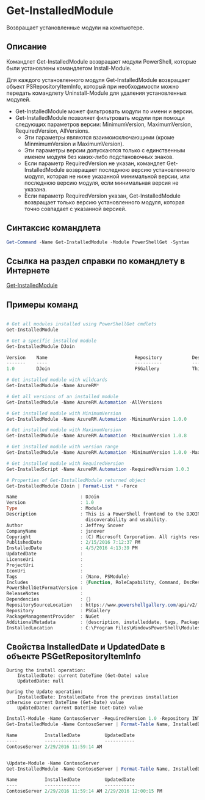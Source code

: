 # Get-InstalledModule

Возвращает установленные модули на компьютере.

## Описание

Командлет Get-InstalledModule возвращает модули PowerShell, которые были установлены командлетом Install-Module.

Для каждого установленного модуля Get-InstalledModule возвращает объект PSRepositoryItemInfo, который при необходимости можно передать командлету Uninstall-Module для удаления установленных модулей.

- Get-InstalledModule может фильтровать модули по имени и версии.
- Get-InstalledModule позволяет фильтровать модули при помощи следующих параметров версии: MinimumVersion, MaximumVersion, RequiredVersion, AllVersions.
  - Эти параметры являются взаимоисключающими (кроме MinmimumVersion и MaximumVersion).
  - Эти параметры версии допускаются только с единственным именем модуля без каких-либо подстановочных знаков.
  - Если параметр RequiredVersion не указан, командлет Get-InstalledModule возвращает последнюю версию установленного модуля, которая не ниже указанной минимальной версии, или последнюю версию модуля, если минимальная версия не указана. 
  - Если параметр RequiredVersion указан, Get-InstalledModule возвращает только версию установленного модуля, которая точно совпадает с указанной версией.

## Синтаксис командлета
```powershell
Get-Command -Name Get-InstalledModule -Module PowerShellGet -Syntax
```

## Ссылка на раздел справки по командлету в Интернете

[Get-InstalledModule](http://go.microsoft.com/fwlink/?LinkId=526863)

## Примеры команд

```powershell

# Get all modules installed using PowerShellGet cmdlets
Get-InstalledModule

# Get a specific installed module
Get-InstalledModule DJoin

Version    Name                                Repository           Description
-------    ----                                ----------           -----------
1.0        DJoin                               PSGallery            This is a PowerShell frontend to the DJOIN.exe c...

# Get installed module with wildcards
Get-InstalledModule -Name AzureRM*

# Get all versions of an installed module
Get-InstalledModule -Name AzureRM.Automation -AllVersions

# Get installed module with MinimumVersion
Get-InstalledModule -Name AzureRM.Automation -MinimumVersion 1.0.0

# Get installed module with MaximumVersion
Get-InstalledModule -Name AzureRM.Automation -MaximumVersion 1.0.8

# Get installed module with version range
Get-InstalledModule -Name AzureRM.Automation -MinimumVersion 1.0.0 -MaximumVersion 1.0.8

# Get installed module with RequiredVersion
Get-InstalledScript -Name AzureRM.Automation -RequiredVersion 1.0.3

# Properties of Get-InstalledModule returned object
Get-InstalledModule DJoin | Format-List * -Force

Name                       : DJoin
Version                    : 1.0
Type                       : Module
Description                : This is a PowerShell frontend to the DJOIN.exe command which provides better
                             discoverability and usability.
Author                     : Jeffrey Snover
CompanyName                : jsnover
Copyright                  : (C) Microsoft Corporation. All rights reserved.
PublishedDate              : 2/15/2016 7:12:37 PM
InstalledDate              : 4/5/2016 4:13:39 PM
UpdatedDate                :
LicenseUri                 :
ProjectUri                 :
IconUri                    :
Tags                       : {Nano, PSModule}
Includes                   : {Function, RoleCapability, Command, DscResource...}
PowerShellGetFormatVersion :
ReleaseNotes               :
Dependencies               : {}
RepositorySourceLocation   : https://www.powershellgallery.com/api/v2/
Repository                 : PSGallery
PackageManagementProvider  : NuGet
AdditionalMetadata         : {description, installeddate, tags, PackageManagementProvider...}
InstalledLocation          : C:\Program Files\WindowsPowerShell\Modules\DJoin\1.0

```



## Свойства InstalledDate и UpdatedDate в объекте PSGetRepositoryItemInfo

    During the install operation:
        InstalledDate: current DateTime (Get-Date) value
        UpdatedDate: null

    During the Update operation:
        InstalledDate: InstalledDate from the previous installation otherwise current DateTime (Get-Date) value
        UpdatedDate: current DateTime (Get-Date) value

```powershell
Install-Module -Name ContosoServer -RequiredVersion 1.0 -Repository INT
Get-InstalledModule -Name ContosoServer | Format-Table Name, InstalledDate, UpdatedDate

Name          InstalledDate         UpdatedDate
----          -------------         -----------
ContosoServer 2/29/2016 11:59:14 AM


\Update-Module -Name ContosoServer
Get-InstalledModule -Name ContosoServer | Format-Table Name, InstalledDate, UpdatedDate

Name          InstalledDate         UpdatedDate
----          -------------         -----------
ContosoServer 2/29/2016 11:59:14 AM 2/29/2016 12:00:15 PM
```

<!--HONumber=Aug16_HO3-->


